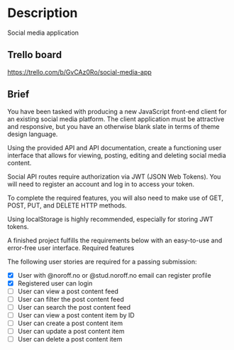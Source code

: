 # Description

Social media application

## Trello board

https://trello.com/b/GvCAz0Ro/social-media-app

## Brief

You have been tasked with producing a new JavaScript front-end client for an existing social media platform. The client application must be attractive and responsive, but you have an otherwise blank slate in terms of theme design language.

Using the provided API and API documentation, create a functioning user interface that allows for viewing, posting, editing and deleting social media content.

Social API routes require authorization via JWT (JSON Web Tokens). You will need to register an account and log in to access your token.

To complete the required features, you will also need to make use of GET, POST, PUT, and DELETE HTTP methods.

Using localStorage is highly recommended, especially for storing JWT tokens.

A finished project fulfills the requirements below with an easy-to-use and error-free user interface.
Required features

The following user stories are required for a passing submission:

- [x] User with @noroff.no or @stud.noroff.no email can register profile
- [x] Registered user can login
- [ ] User can view a post content feed
- [ ] User can filter the post content feed
- [ ] User can search the post content feed
- [ ] User can view a post content item by ID
- [ ] User can create a post content item
- [ ] User can update a post content item
- [ ] User can delete a post content item
